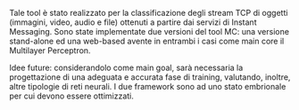 Tale tool è stato realizzato per la classificazione degli stream TCP di oggetti (immagini, video, audio e file) ottenuti a partire dai servizi di Instant Messaging.
Sono state implementate due versioni del tool MC: una versione stand-alone ed una web-based avente in entrambi i casi come main core il Multilayer Perceptron.

Idee future:
considerandolo come main goal, sarà necessaria la progettazione di una adeguata e accurata fase di training, valutando, inoltre, altre tipologie di reti neurali.
I due framework sono ad uno stato embrionale per cui devono essere ottimizzati.

